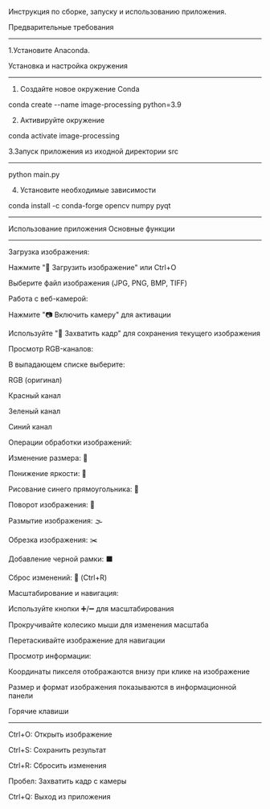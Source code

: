 Инструкция по сборке, запуску и использованию приложения.

Предварительные требования
__________________________
1.Установите Anaconda.

Установка и настройка окружения
_________________________________
1. Создайте новое окружение Conda

conda create --name image-processing python=3.9

2. Активируйте окружение

conda activate image-processing

3.Запуск приложения из иходной директории src
_________________________________

python main.py

4. Установите необходимые зависимости

conda install -c conda-forge opencv numpy pyqt
______________________________________________
Использование приложения
Основные функции
______________________________________________
Загрузка изображения:
  
Нажмите "📂 Загрузить изображение" или Ctrl+O
  
Выберите файл изображения (JPG, PNG, BMP, TIFF)
  
Работа с веб-камерой:
  
Нажмите "📷 Включить камеру" для активации
  
Используйте "📸 Захватить кадр" для сохранения текущего изображения
  
Просмотр RGB-каналов:
  
В выпадающем списке выберите:
  
RGB (оригинал)
  
Красный канал
  
Зеленый канал
  
Синий канал
  
Операции обработки изображений:
  
Изменение размера: 📏
  
Понижение яркости: 🔅
  
Рисование синего прямоугольника: 🔷
  
Поворот изображения: 🔄
  
Размытие изображения: 🌫️
  
Обрезка изображения: ✂️
  
Добавление черной рамки: ⬛
  
Сброс изменений: 🔄 (Ctrl+R)
  
Масштабирование и навигация:
  
Используйте кнопки ➕/➖ для масштабирования
  
Прокручивайте колесико мыши для изменения масштаба
  
Перетаскивайте изображение для навигации
  
Просмотр информации:
  
Координаты пикселя отображаются внизу при клике на изображение
  
Размер и формат изображения показываются в информационной панели
  
Горячие клавиши
___________________________  
Ctrl+O: Открыть изображение
  
Ctrl+S: Сохранить результат
  
Ctrl+R: Сбросить изменения
  
Пробел: Захватить кадр с камеры
  
Ctrl+Q: Выход из приложения

